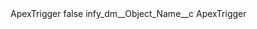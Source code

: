 <?xml version="1.0" encoding="UTF-8"?>
<CustomMetadata xmlns="http://soap.sforce.com/2006/04/metadata" xmlns:xsi="http://www.w3.org/2001/XMLSchema-instance" xmlns:xsd="http://www.w3.org/2001/XMLSchema">
    <label>ApexTrigger</label>
    <protected>false</protected>
    <values>
        <field>infy_dm__Object_Name__c</field>
        <value xsi:type="xsd:string">ApexTrigger</value>
    </values>
</CustomMetadata>
